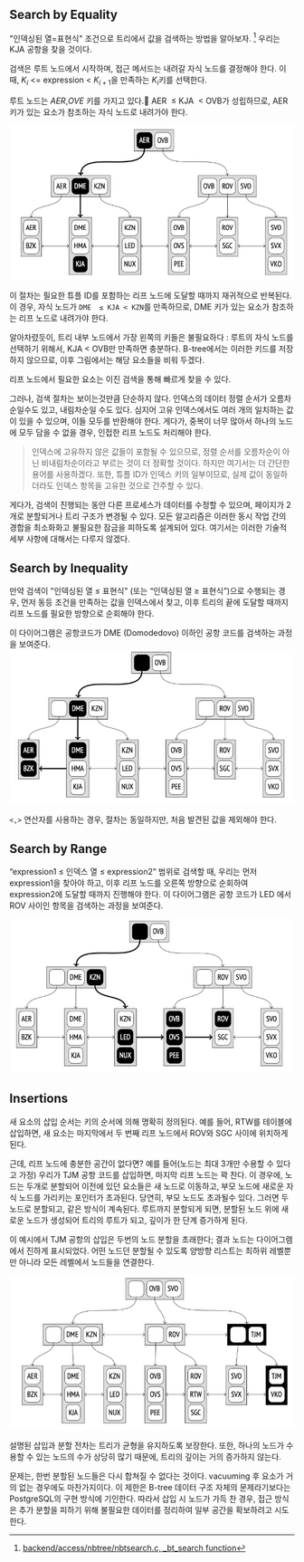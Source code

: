
## Search by Equality

"인덱싱된 열=표현식" 조건으로 트리에서 값을 검색하는 방법을 알아보자. [^1]
우리는 KJA 공항을 찾을 것이다.

검색은 루트 노드에서 시작하며, 접근 메서드는 내려갈 자식 노드를 결정해야 한다.
이때,  $K_i$ <= expression < $K_{i+1}$을 만족하는 $K_i$키를 선택한다.

루트 노드는 *AER*,*OVE* 키를 가지고 있다. AER  ≤ KJA  < OVB가 성립하므로, AER 키가 있는 요소가 참조하는 자식 노드로 내려가야 한다.

![](image/CleanShot%20-000092.png)

이 절차는 필요한 튜플 ID를 포함하는 리프 노드에 도달할 때까지 재귀적으로 반복된다. 이 경우, 자식 노드가 `DME  ≤ KJA < KZN`를 만족하므로, DME 키가 있는 요소가 참조하는 리프 노드로 내려가야 한다.

알아차렸듯이, 트리 내부 노드에서 가장 왼쪽의 키들은 불필요하다 : 루트의 자식 노드를 선택하기 위해서, KJA < OVB만 만족하면 충분하다. B-tree에서는 이러한 키드를 저장하지 않으므로, 이후 그림에서는 해당 요소들을 비워 두겠다.

리프 노드에서 필요한 요소는 이진 검색을 통해 빠르게 찾을 수 있다. 

그러나, 검색 절차는 보이는것만큼 단순하지 않다. 인덱스의 데이터 정렬 순서가 오름차순일수도 있고, 내림차순일 수도 있다. 심지어 고유 인덱스에서도 여러 개의 일치하는 값이 있을 수 있으며, 이들 모두를 반환해야 한다. 게다가, 중복이 너무 많아서 하나의 노드에 모두 담을 수 없을 경우, 인접한 리프 노드도 처리해야 한다.

> 인덱스에 고유하지 않은 값들이 포함될 수 있으므로, 정렬 순서를 오름차순이 아닌 비내림차순이라고 부르는 것이 더 정확할 것이다. 하지만 여기서는 더 간단한 용어를 사용하겠다.
> 또한, 튜플 ID가 인덱스 키의 일부이므로, 실제 값이 동일하더라도 인덱스 항목을 고유한 것으로 간주할 수 있다.

게다가, 검색이 진행되는 동안 다른 프로세스가 데이터를 수정할 수 있으며, 페이지가 2개로 분할되거나 트리 구조가 변경될 수 있다. 
모든 알고리즘은 이러한 동시 작업 간의 경합을 최소화화고 불필요한 잠금을 피하도록 설계되어 있다. 여기서는 이러한 기술적 세부 사항에 대해서는 다루지 않겠다.

## Search by Inequality
만약 검색이 "인덱싱된 열 ≤ 표현식" (또는 “인덱싱된 열 ≥ 표현식”)으로 수행되는 경우, 먼저 동등 조건을 만족하는 값을 인덱스에서 찾고, 이후 트리의 끝에 도달할 때까지 리프 노드를 필요한 방향으로 순회해야 한다.

이 다이어그램은 공항코드가 DME (Domodedovo) 이하인 공항 코드를 검색하는 과정을 보여준다.
![](image/CleanShot%20-000093.png)

`<,>` 연산자를 사용하는 경우, 절차는 동일하지만, 처음 발견된 값을 제외해야 한다.

## Search by Range
“expression1 ≤ 인덱스 열 ≤ expression2” 범위로 검색할 때, 우리는 먼저 expression1을 찾아야 하고, 이후 리프 노드를 오른쪽 방향으로 순회하여 expression2에 도달할 때까지 진행해야 한다.
이 다이어그램은 공항 코드가 LED 에서 ROV 사이인 항목을 검색하는 과정을 보여준다.

![](image/CleanShot%20-000094.png)


## Insertions
새 요소의 삽입 순서는 키의 순서에 의해 명확히 정의된다. 예를 들어, RTW를 테이블에 삽입하면, 새 요소는 마지막에서 두 번째 리프 노드에서 ROV와 SGC 사이에 위치하게 된다.

근데, 리프 노드에 충분한 공간이 없다면? 예를 들어(노드는 최대 3개만 수용할 수 있다고 가정) 우리가 TJM 공항 코드를 삽입하면, 마지막 리프 노드는 꽉 찬다. 이 경우에, 노드는 두개로 분할되어 이전에 있던 요소들은 새 노드로 이동하고, 부모 노드에 새로운 자식 노드를 가리키는 포인터가 초과된다.
당연히, 부모 노드도 초과될수 있다. 그러면 두 노드로 분할되고, 같은 방식이 계속된다. 루트까지 분할되게 되면, 분할된 노드 위에 새로운 노드가 생성되어 트리의 루트가 되고, 깊이가 한 단계 증가하게 된다.

이 예시에서 TJM 공항의 삽입은 두번의 노드 분할을 초래한다; 결과 노드는 다이어그램에서 진하게 표시되었다. 어떤 노드던 분할될 수 있도록 양방향 리스트는 최하위 레벨뿐만 아니라 모든 레벨에서 노드들을 연결한다.

![](image/CleanShot%20-000095.png)

설명된 삽입과 분할 전차는 트리가 균형을 유지하도록 보장한다. 또한, 하나의 노드가 수용할 수 있는 노드의 수가 상당히 많기 때문에, 트리의 깊이는 거의 증가하지 않는다.

문제는, 한번 분할된 노드들은 다시 합쳐질 수 없다는 것이다. vacuuming 후 요소가 거의 없는 경우에도 마찬가지이다.
이 제한은 B-tree 데이터 구조 자체의 문제라기보다는 PostgreSQL의 구현 방식에 기인한다. 따라서 삽입 시 노드가 가득 찬 경우, 접근 방식은 추가 분할을 피하기 위해 불필요한 데이터를 정리하여 일부 공간을 확보하려고 시도한다.




[^1]:[backend/access/nbtree/nbtsearch.c, _bt_search function](https://git.postgresql.org/gitweb/?p=postgresql.git;a=blob;f=src/backend/access/nbtree/nbtsearch.c;hb=REL_14_STABLE)